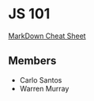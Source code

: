 # JS 101

[MarkDown Cheat Sheet](https://www.markdownguide.org/cheat-sheet/)

## Members
- Carlo Santos
- Warren Murray